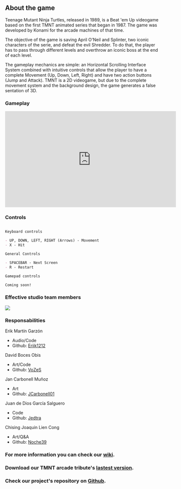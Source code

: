 ## About the game

Teenage Mutant Ninja Turtles, released in 1989, is a Beat 'em Up videogame based on the first TMNT animated series that began in 1987. The game was developed by Konami for the arcade machines of that time.

The objective of the game is saving April O'Neil and Splinter, two iconic characters of the serie, and defeat the evil Shredder. To do that, the player has to pass through different levels and overthrow an iconic boss at the end of each level.

The gameplay mechanics are simple: an Horizontal Scrolling Interface System combined with intuitive controls that allow the player to have a complete Movement (Up, Down, Left, Right) and have two action buttons (Jump and Attack). TMNT is a 2D videogame, but due to the complete movement system and the background design, the game generates a false sentation of 3D.

### Gameplay
<iframe width="560" height="315" src="https://www.youtube.com/embed/6yHFrnYFqCA" title="YouTube video player" frameborder="0" allow="accelerometer; autoplay; clipboard-write; encrypted-media; gyroscope; picture-in-picture" allowfullscreen></iframe>

### Controls
```markdown

Keyboard controls

- UP, DOWN, LEFT, RIGHT (Arrows) - Movement
- X - Hit

General Controls

- SPACEBAR - Next Screen
- R - Restart

Gamepad controls

Coming soon!


```

### Effective studio team members
![](https://github.com/eriik1212/Effective/blob/main/Team%20photo.jpeg?raw=true)

### Responsabilities
Erik Martín Garzón
* Audio/Code
* Github: [Eriik1212](https://github.com/eriik1212)

David Boces Obis
* Art/Code
* Github: [VoZeS](https://github.com/VoZeS)

Jan Carbonell Muñoz
* Art
* Github: [JCarbonell01](https://github.com/JCarbonell01)

Juan de Dios García Salguero
* Code
* Github: [Jedtra](https://github.com/Jedtra) 

Chising Joaquin Lien Cong
* Art/Q&A
* Github: [Noche39](https://github.com/Noche39)

### For more information you can check our [wiki](https://github.com/eriik1212/Effective/wiki).
### Download our TMNT arcade tribute's [lastest version](https://github.com/eriik1212/Effective/releases/tag/1.0).
### Check our project's repository on [Github](https://github.com/eriik1212/Effective).
